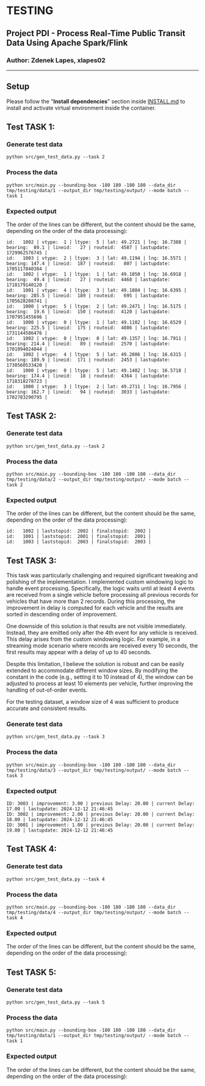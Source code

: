 # TESTING

## Project PDI - Process Real-Time Public Transit Data Using Apache Spark/Flink

### Author: Zdenek Lapes, xlapes02

---

## Setup

Please follow the "**Install dependencies**" section inside [INSTALL.md](INSTALL.md) to install and activate virtual environment inside the container.

## Test TASK 1:

### Generate test data

```
python src/gen_test_data.py --task 2
```

### Process the data

```
python src/main.py --bounding-box -180 180 -180 180 --data_dir tmp/testing/data/1 --output_dir tmp/testing/output/ --mode batch --task 1
```

### Expected output

The order of the lines can be different, but the content should be the same, depending on the order of the data processing):

```
id:   1002 | vtype:  1 | ltype:  5 | lat: 49.2721 | lng: 16.7388 | bearing:  89.1 | lineid:   27 | routeid:  4587 | lastupdate:   1729962576745 |
id:   1003 | vtype:  2 | ltype:  3 | lat: 49.1194 | lng: 16.5571 | bearing: 147.4 | lineid:  187 | routeid:   807 | lastupdate:   1705117840384 |
id:   1002 | vtype:  1 | ltype:  1 | lat: 49.1050 | lng: 16.6918 | bearing:  49.4 | lineid:   27 | routeid:  4468 | lastupdate:   1718179140120 |
id:   1001 | vtype:  4 | ltype:  3 | lat: 49.1884 | lng: 16.6395 | bearing: 285.5 | lineid:  189 | routeid:   695 | lastupdate:   1705628208741 |
id:   1000 | vtype:  5 | ltype:  2 | lat: 49.2471 | lng: 16.5175 | bearing:  19.6 | lineid:  150 | routeid:  4120 | lastupdate:   1707951455696 |
id:   1000 | vtype:  0 | ltype:  1 | lat: 49.1182 | lng: 16.6529 | bearing: 225.5 | lineid:  175 | routeid:  4886 | lastupdate:   1731144586476 |
id:   1002 | vtype:  0 | ltype:  0 | lat: 49.1357 | lng: 16.7911 | bearing: 214.4 | lineid:   89 | routeid:  2570 | lastupdate:   1701094024844 |
id:   1002 | vtype:  4 | ltype:  5 | lat: 49.2086 | lng: 16.6315 | bearing: 189.9 | lineid:  171 | routeid:  2453 | lastupdate:   1730560533420 |
id:   1000 | vtype:  0 | ltype:  5 | lat: 49.1482 | lng: 16.5718 | bearing: 174.4 | lineid:   18 | routeid:  4364 | lastupdate:   1718318278723 |
id:   1000 | vtype:  3 | ltype:  2 | lat: 49.2711 | lng: 16.7956 | bearing: 162.7 | lineid:   94 | routeid:  3033 | lastupdate:   1702783290795 |
```

## Test TASK 2:

### Generate test data

```
python src/gen_test_data.py --task 2
```

### Process the data

```
python src/main.py --bounding-box -180 180 -180 180 --data_dir tmp/testing/data/2 --output_dir tmp/testing/output/ --mode batch --task 2
```

### Expected output

The order of the lines can be different, but the content should be the same, depending on the order of the data processing):

```
id:   1002 | laststopid:  2002 | finalstopid:  2002 |
id:   1001 | laststopid:  2001 | finalstopid:  2001 |
id:   1003 | laststopid:  2003 | finalstopid:  2003 |
```

## Test TASK 3:

This task was particularly challenging and required significant tweaking and polishing of the implementation. I implemented custom windowing logic to handle event processing. Specifically, the logic waits until at least 4 events are received from a single vehicle before processing all previous records for vehicles that have more than 2 records. During this processing, the improvement in delay is computed for each vehicle and the results are sorted in descending order of improvement.

One downside of this solution is that results are not visible immediately. Instead, they are emitted only after the 4th event for any vehicle is received. This delay arises from the custom windowing logic. For example, in a streaming mode scenario where records are received every 10 seconds, the first results may appear with a delay of up to 40 seconds.

Despite this limitation, I believe the solution is robust and can be easily extended to accommodate different window sizes. By modifying the constant in the code (e.g., setting it to 10 instead of 4), the window can be adjusted to process at least 10 elements per vehicle, further improving the handling of out-of-order events.

For the testing dataset, a window size of 4 was sufficient to produce accurate and consistent results.

### Generate test data

```
python src/gen_test_data.py --task 3
```

### Process the data

```
python src/main.py --bounding-box -180 180 -180 180 --data_dir tmp/testing/data/3 --output_dir tmp/testing/output/ --mode batch --task 3
```

### Expected output

```
ID: 3003 | improvement: 3.00 | previous Delay: 20.00 | current Delay: 17.00 | lastupdate: 2024-12-12 21:46:45
ID: 3002 | improvement: 2.00 | previous Delay: 20.00 | current Delay: 18.00 | lastupdate: 2024-12-12 21:46:45
ID: 3001 | improvement: 1.00 | previous Delay: 20.00 | current Delay: 19.00 | lastupdate: 2024-12-12 21:46:45
```

## Test TASK 4:

### Generate test data

```
python src/gen_test_data.py --task 4
```

### Process the data

```
python src/main.py --bounding-box -180 180 -180 180 --data_dir tmp/testing/data/4 --output_dir tmp/testing/output/ --mode batch --task 4
```

### Expected output

The order of the lines can be different, but the content should be the same, depending on the order of the data processing):

## Test TASK 5:

### Generate test data

```
python src/gen_test_data.py --task 5
```

### Process the data

```
python src/main.py --bounding-box -180 180 -180 180 --data_dir tmp/testing/data/1 --output_dir tmp/testing/output/ --mode batch --task 1
```

### Expected output

The order of the lines can be different, but the content should be the same, depending on the order of the data processing):






